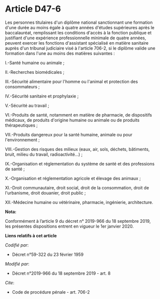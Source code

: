 # Article D47-6

Les personnes titulaires d'un diplôme national sanctionnant une formation d'une durée au moins égale à quatre années d'études
supérieures après le baccalauréat, remplissant les conditions d'accès à la fonction publique et justifiant d'une expérience
professionnelle minimale de quatre années, peuvent exercer les fonctions d'assistant spécialisé en matière sanitaire auprès
d'un   tribunal judiciaire visé à l'article 706-2, si le diplôme valide une formation dans l'une au moins des matières
suivantes : 

I.-Santé humaine ou animale ; 

II.-Recherches biomédicales ; 

III.-Sécurité alimentaire pour l'homme ou l'animal et protection des consommateurs ; 

IV.-Sécurité sanitaire et prophylaxie ; 

V.-Sécurité au travail ; 

VI.-Produits de santé, notamment en matière de pharmacie, de dispositifs médicaux, de produits d'origine humaine ou animale
ou de produits thérapeutiques ; 

VII.-Produits dangereux pour la santé humaine, animale ou pour l'environnement ; 

VIII.-Gestion des risques des milieux (eaux, air, sols, déchets, bâtiments, bruit, milieu du travail, radioactivité...) ; 

IX.-Organisation et réglementation du système de santé et des professions de santé ; 

X.-Organisation et réglementation agricole et élevage des animaux ; 

XI.-Droit communautaire, droit social, droit de la consommation, droit de l'urbanisme, droit douanier, droit public ; 

XII.-Médecine humaine ou vétérinaire, pharmacie, ingénierie, architecture.

**Nota:**

Conformément à l’article 9 du décret n° 2019-966 du 18 septembre 2019, les présentes dispositions entrent en vigueur le 1er
janvier 2020.

**Liens relatifs à cet article**

_Codifié par_:

  - Décret n°59-322 du 23 février 1959

_Modifié par_:

  - Décret n°2019-966 du 18 septembre 2019 - art. 8

_Cite_:

  - Code de procédure pénale - art. 706-2
